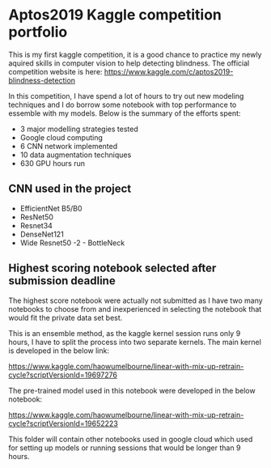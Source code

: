 # Aptos2019 Kaggle competition portfolio

This is my first kaggle competition, it is a good chance to practice my newly aquired skills in computer vision to help detecting blindness. The official competition website is here:
https://www.kaggle.com/c/aptos2019-blindness-detection

In this competition, I have spend a lot of hours to try out new modeling techniques and I do borrow some notebook with top performance to essemble with my models. Below is the summary of the efforts spent:

* 3 major modelling strategies tested
* Google cloud computing
* 6 CNN network implemented
* 10 data augmentation techniques 
* 630 GPU hours run

## CNN used in the project

* EfficientNet B5/B0
* ResNet50
* Resnet34
* DenseNet121
* Wide Resnet50 -2 - BottleNeck

## Highest scoring notebook selected after submission deadline

The highest score notebook were actually not submitted as I have two many notebooks to choose from and inexperienced in selecting the notebook that would fit the private data set best.

This is an ensemble method, as the kaggle kernel session runs only 9 hours, I have to split the process into two separate kernels. The main kernel is developed in the below link:

https://www.kaggle.com/haowumelbourne/linear-with-mix-up-retrain-cycle?scriptVersionId=19697276

The pre-trained model used in this notebook were developed in the below notebook:

https://www.kaggle.com/haowumelbourne/linear-with-mix-up-retrain-cycle?scriptVersionId=19652223

This folder will contain other notebooks used in google cloud which used for setting up models or running sessions that would be longer than 9 hours.


